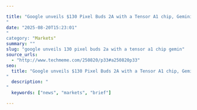 ```yaml
---

title: "Google unveils $130 Pixel Buds 2A with a Tensor A1 chip, Gemini features, seven hours of battery life with ANC, and a replaceable battery, available October 9 (Victoria Song/The Verge)'"
date: "2025-08-20T15:23:01""
category: "Markets"
summary: ""
slug: "google unveils 130 pixel buds 2a with a tensor a1 chip gemin"
source_urls:
  - "http://www.techmeme.com/250820/p33#a250820p33"
seo:
  title: "Google unveils $130 Pixel Buds 2A with a Tensor A1 chip, Gemini features, seven hours of battery life with ANC, and a replaceable battery, available October 9 (Victoria Song/The Verge) | Hash n Hedge'"
  description: ""
  keywords: ["news", "markets", "brief"]

---
```


